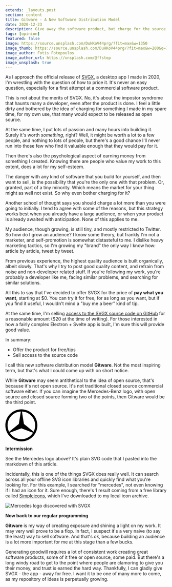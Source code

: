 ```yaml
---
extends: _layouts.post
section: content
title: Gitware - A New Software Distribution Model
date: 2020-12-23
description: Give away the software product, but charge for the source code
tags: [opinion]
featured: false
image: https://source.unsplash.com/DuHKoV44prg/?fit=max&w=1350
image_thumb: https://source.unsplash.com/DuHKoV44prg/?fit=max&w=200&q=75
image_author: Fotis Fotopoulos
image_author_url: https://unsplash.com/@ffstop
image_unsplash: true
---
```


As I approach the official release of [SVGX](https://svgx.app/), a desktop app I made in 2020, I'm wrestling with the question of how to price it. It's never an easy question, especially for a first attempt at a commercial software product. 

This is not about the merits of SVGX. No, it's about the impostor syndrome that haunts many a developer, even after the product is done. I feel a little dirty and bothered by the idea of charging for something I made in my spare time, for my own use, that many would expect to be released as open source.

At the same time, I put lots of passion and many hours into building it. Surely it's worth *something*, right? Well, it might be worth a lot to a few people, and nothing to lots of people, but there's a good chance I'll never run into those few who find it valuable enough that they would pay for it.

Then there's also the psychological aspect of earning money from something I created. Knowing there are people who value my work to this extent, does a lot for my self-esteem.

The danger with any kind of software that you build for yourself, and then want to sell, is the possibility that you're the only one with that problem. Or, granted, part of a tiny minority. Which means the market for your thing might as well not exist. So why even bother charging for it?

Another school of thought says you should charge a lot more than you were going to initially. I tend to agree with some of the reasons, but this strategy works best when you already have a large audience, or when your product is already awaited with anticipation. None of this applies to me.

My audience, though growing, is still tiny, and mostly restricted to Twitter. So how do I grow an audience? I know some theory, but frankly I'm not a marketer, and self-promotion is somewhat distasteful to me. I dislike heavy marketing tactics, so I'm growing my "brand" the only way I know how: article by article, tweet by tweet. 

From previous experience, the highest quality audience is built organically, albeit slowly. That's why I try to post good quality content, and refrain from noise and non-developer related stuff. If you're following my work, you're probably a developer like me, facing similar problems, and searching for similar solutions.

All this to say that I've decided to offer SVGX for the price of **pay what you want**, starting at $0. You can try it for free, for as long as you want, but if you find it useful, I wouldn't mind a "buy me a beer" kind of tip.

At the same time, I'm selling [access to the SVGX source code on GitHub](https://gumroad.com/l/svgx-source) for a reasonable amount ($20 at the time of writing). For those interested in how a fairly complex Electron + Svelte app is built, I'm sure this will provide good value.

In summary:

* Offer the product for free/tips
* Sell access to the source code

I call this new software distribution model **Gitware**. Not the most inspiring term, but that's what I could come up with on short notice.

While **Gitware** may seem antithetical to the idea of open source, that's because it's not open source. It's not traditional closed source commercial software either. If you can imagine the Mercedes-Benz logo, with open source and closed source forming two of the points, then Gitware would be the third point. 

<div class="flex justify-center text-center">
    <svg width="100px" height="100px" role="img" viewBox="0 0 24 24" xmlns="http://www.w3.org/2000/svg"><title>Mercedes icon</title><path d="M12.005 0c6.623 0 12 5.377 12 12s-5.377 12-12 12-12-5.377-12-12 5.377-12 12-12zM3.25 17.539a10.357 10.357 0 0 0 8.755 4.821c3.681 0 6.917-1.924 8.755-4.821l-8.755-3.336-8.755 3.336zm10.663-6.641l7.267 5.915A10.306 10.306 0 0 0 22.365 12c0-5.577-4.417-10.131-9.94-10.352l1.488 9.25zm-2.328-9.25C6.062 1.869 1.645 6.423 1.645 12c0 1.737.428 3.374 1.185 4.813l7.267-5.915 1.488-9.25z"/></svg>
</div>

**Intermission**

See the Mercedes logo above? It's plain SVG code that I pasted into the markdown of this article.

Incidentally, this is one of the things SVGX does really well. It can search across all your offline SVG icon libraries and quickly find what you're looking for. For this example, I searched for "mercedes", not even knowing if I had an icon for it. Sure enough, there's 1 result coming from a free library called [Simpleicons](https://simpleicons.org/), which I've downloaded to my local icon archive.

![Mercedes logo discovered with SVGX](/assets/img/2020-12-23-svgx-mercedes-logo.png)

**Now back to our regular programming**

**Gitware** is my way of creating exposure and shining a light on my work. It may very well prove to be a flop. In fact, I suspect it's a very naive (to say the least) way to sell software. And that's ok, because building an audience is a lot more important for me at this stage than a few bucks.

Generating goodwill requires a lot of consistent work creating great software products, some of it free or open source, some paid. But there's a long windy road to get to the point where people are clamoring to give you their money, and trust is earned the hard way. Thankfully, I can gladly give SVGX - the app - away for free. I want it to be one of many more to come, as my repository of ideas is perpetually growing.
